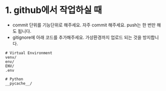 # 1. github에서 작업하실 때

* commit 단위를 기능단위로 해주세요. 자주 commit 해주세요. push는 한 번만 해도 됩니다.
* gitignore에 아래 코드를 추가해주세요. 가상환경까지 업로드 되는 것을 방지합니다.
```
# Virtual Environment
venv/
env/
ENV/
.env

# Python
__pycache__/
```

